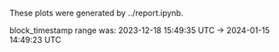 These plots were generated by ../report.ipynb.

block_timestamp range was: 2023-12-18 15:49:35 UTC -> 2024-01-15 14:49:23 UTC
